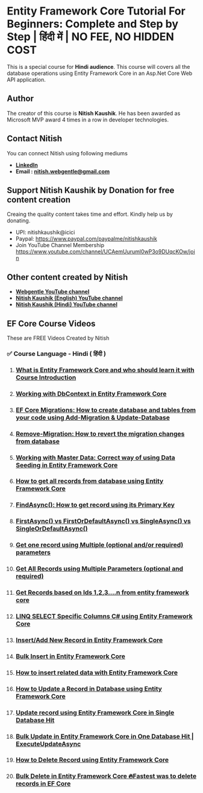 # Entity Framework Core Tutorial For Beginners: Complete and Step by Step | हिंदी में | NO FEE, NO HIDDEN COST
This is a special course for **Hindi audience**. This course will covers all the database operations using Entity Framework Core in an Asp.Net Core Web API application.

## Author
The creator of this course is **Nitish Kaushik**. He has been awarded as Microsoft MVP award 4 times in a row in developer technologies.

## Contact Nitish

You can connect Nitish using following mediums

- **[LinkedIn](https://www.linkedin.com/in/meettonitish/)**
- **Email : nitish.webgentle@gmail.com**

## Support Nitish Kaushik by Donation for free content creation

Creaing the quality content takes time and effort. Kindly help us by donating.
- UPI: nitishkaushik@icici
- Paypal: https://www.paypal.com/paypalme/nitishkaushik
- Join YouTube Channel Membership https://www.youtube.com/channel/UCAemUuruml0wP3o9DUqcKOw/join

## Other content created by Nitish

- **[Webgentle YouTube channel](https://www.youtube.com/@webgentle)**
- **[Nitish Kaushik (English) YouTube channel](https://www.youtube.com/@nitish.kaushik)**
- **[Nitish Kaushik (Hindi) YouTube channel](https://www.youtube.com/@nitishkaushikhindi)**

  
## EF Core Course Videos
These are FREE Videos Created by Nitish

### ✅ Course Language - Hindi ( हिंदी )

1. ### [What is Entity Framework Core and who should learn it with Course Introduction](https://www.youtube.com/watch?v=k0SDlRYMByE&list=PLak2C883P4cUfJpBRakIIIonC83w64mtV)
2. ### [Working with DbContext in Entity Framework Core](https://www.youtube.com/watch?v=AKbGY0H7xfI&list=PLak2C883P4cUfJpBRakIIIonC83w64mtV&index=2)
3. ### [EF Core Migrations: How to create database and tables from your code using Add-Migration & Update-Database](https://www.youtube.com/watch?v=4xPZO06ydr8&list=PLak2C883P4cUfJpBRakIIIonC83w64mtV&index=3)
4. ### [Remove-Migration: How to revert the migration changes from database](https://www.youtube.com/watch?v=RTMP96z-WYI&list=PLak2C883P4cUfJpBRakIIIonC83w64mtV&index=4)
5. ### [Working with Master Data: Correct way of using Data Seeding in Entity Framework Core](https://www.youtube.com/watch?v=fN-kMD0bkmE&list=PLak2C883P4cUfJpBRakIIIonC83w64mtV&index=5)
6. ### [How to get all records from database using Entity Framework Core](https://www.youtube.com/watch?v=FxpRqm6uhHY&list=PLak2C883P4cUfJpBRakIIIonC83w64mtV&index=6)
7. ### [FindAsync(): How to get record using its Primary Key](https://www.youtube.com/watch?v=s73DTZnw78M&list=PLak2C883P4cUfJpBRakIIIonC83w64mtV&index=7)
8. ### [FirstAsync() vs FirstOrDefaultAsync() vs SingleAsync() vs SingleOrDefaultAsync()](https://www.youtube.com/watch?v=xnr4rdBSn98&list=PLak2C883P4cUfJpBRakIIIonC83w64mtV&index=8)
9. ### [Get one record using Multiple (optional and/or required) parameters](https://www.youtube.com/watch?v=8nmtL2OS2FQ&list=PLak2C883P4cUfJpBRakIIIonC83w64mtV&index=9)
10. ### [Get All Records using Multiple Parameters (optional and required) ](https://www.youtube.com/watch?v=M3yNtmCS1A0&list=PLak2C883P4cUfJpBRakIIIonC83w64mtV&index=10)
11. ### [Get Records based on Ids 1,2,3....n from entity framework core](https://www.youtube.com/watch?v=zuChJjqikMc&list=PLak2C883P4cUfJpBRakIIIonC83w64mtV&index=11)
12. ### [LINQ SELECT Specific Columns C# using Entity Framework Core](https://www.youtube.com/watch?v=fMNvBX6yXWo&list=PLak2C883P4cUfJpBRakIIIonC83w64mtV&index=12)
13. ### [Insert/Add New Record in Entity Framework Core](https://www.youtube.com/watch?v=vNtY47Oy3q4&list=PLak2C883P4cUfJpBRakIIIonC83w64mtV&index=13)
14. ### [Bulk Insert in Entity Framework Core](https://www.youtube.com/watch?v=ZqDkYKJPYtg&list=PLak2C883P4cUfJpBRakIIIonC83w64mtV&index=14)
15. ### [How to insert related data with Entity Framework Core](https://www.youtube.com/watch?v=l-gRZ00rBJE&list=PLak2C883P4cUfJpBRakIIIonC83w64mtV&index=15)
16. ### [How to Update a Record in Database using Entity Framework Core](https://www.youtube.com/watch?v=P3oMgssijeA&list=PLak2C883P4cUfJpBRakIIIonC83w64mtV&index=16)
17. ### [Update record using Entity Framework Core in Single Database Hit](https://www.youtube.com/watch?v=nHxCV3scw3A&list=PLak2C883P4cUfJpBRakIIIonC83w64mtV&index=17)
18. ### [Bulk Update in Entity Framework Core in One Database Hit | ExecuteUpdateAsync](https://www.youtube.com/watch?v=pbF19XQVpxM&list=PLak2C883P4cUfJpBRakIIIonC83w64mtV&index=18)
19. ### [How to Delete Record using Entity Framework Core ](https://www.youtube.com/watch?v=bp0sEnWvpao&list=PLak2C883P4cUfJpBRakIIIonC83w64mtV&index=19)
20. ### [Bulk Delete in Entity Framework Core 🔥Fastest was to delete records in EF Core ](https://www.youtube.com/watch?v=kdXQWnDCYgk&list=PLak2C883P4cUfJpBRakIIIonC83w64mtV&index=20)
